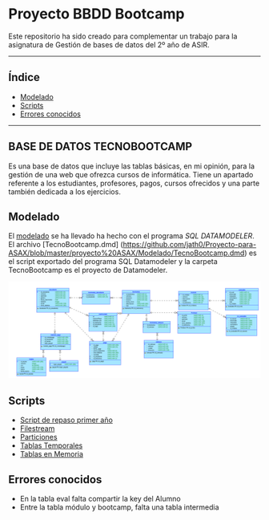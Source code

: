 # Proyecto BBDD Bootcamp

Este repositorio ha sido creado para complementar un trabajo para la asignatura de Gestión de bases de datos del 2º año de ASIR.

-----

## Índice

* [Modelado](#modelado)
* [Scripts](#scripts)
* [Errores conocidos](#errores-conocidos)

-----

## BASE DE DATOS TECNOBOOTCAMP

Es una base de datos que incluye las tablas básicas, en mi opinión, para la gestión de una web que ofrezca cursos de informática. Tiene un apartado referente a los estudiantes, profesores, pagos, cursos ofrecidos y una parte también dedicada a los ejercicios.

## Modelado
El [modelado](https://github.com/jath0/Proyecto-para-ASAX/tree/master/proyecto%20ASAX/Modelado) se ha llevado ha hecho con el programa *SQL DATAMODELER*.
El archivo [TecnoBootcamp.dmd] (https://github.com/jath0/Proyecto-para-ASAX/blob/master/proyecto%20ASAX/Modelado/TecnoBootcamp.dmd) es el script exportado del programa SQL Datamodeler y la carpeta TecnoBootcamp es el proyecto de Datamodeler.

![Modelado lógico: ](https://github.com/jath0/Proyecto-para-ASAX/blob/master/proyecto%20ASAX/Logical.png)

## Scripts
  * [Script de repaso primer año](https://github.com/jath0/Proyecto-para-ASAX/blob/master/Scripts%20SQL/Script_repaso_jathtestdb.sql)
  * [Filestream](https://github.com/jath0/Proyecto-para-ASAX/blob/master/Scripts%20SQL/script_filestream_modificado.sql)
  * [Particiones](https://github.com/jath0/Proyecto-para-ASAX/blob/master/Scripts%20SQL/Script_particiones_modificado.sql)
  * [Tablas Temporales](https://github.com/jath0/Proyecto-para-ASAX/blob/master/Scripts%20SQL/Tablas%20temporales%20del%20sistema.sql)
  * [Tablas en Memoria](https://github.com/jath0/Proyecto-para-ASAX/blob/master/Scripts%20SQL/Tablas%20en%20memoria.sql)

## Errores conocidos
  * En la tabla eval falta compartir la key del Alumno
  * Entre la tabla módulo y bootcamp, falta una tabla intermedia
